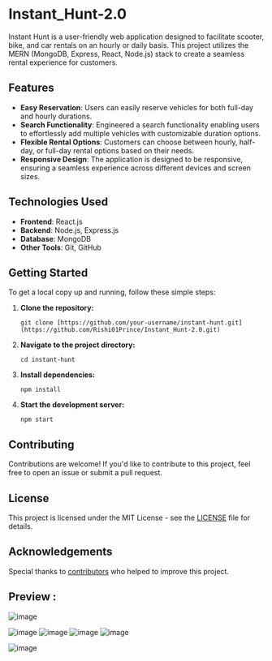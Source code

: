 # Instant_Hunt-2.0

Instant Hunt is a user-friendly web application designed to facilitate scooter, bike, and car rentals on an hourly or daily basis. This project utilizes the MERN (MongoDB, Express, React, Node.js) stack to create a seamless rental experience for customers.

## Features

- **Easy Reservation**: Users can easily reserve vehicles for both full-day and hourly durations.
- **Search Functionality**: Engineered a search functionality enabling users to effortlessly add multiple vehicles with customizable duration options.
- **Flexible Rental Options**: Customers can choose between hourly, half-day, or full-day rental options based on their needs.
- **Responsive Design**: The application is designed to be responsive, ensuring a seamless experience across different devices and screen sizes.

## Technologies Used

- **Frontend**: React.js
- **Backend**: Node.js, Express.js
- **Database**: MongoDB
- **Other Tools**: Git, GitHub

## Getting Started

To get a local copy up and running, follow these simple steps:

1. **Clone the repository:**
   ```
   git clone [https://github.com/your-username/instant-hunt.git](https://github.com/Rishi01Prince/Instant_Hunt-2.0.git)
   ```

2. **Navigate to the project directory:**
   ```
   cd instant-hunt
   ```

3. **Install dependencies:**
   ```
   npm install
   ```

4. **Start the development server:**
   ```
   npm start
   ```

## Contributing

Contributions are welcome! If you'd like to contribute to this project, feel free to open an issue or submit a pull request.

## License

This project is licensed under the MIT License - see the [LICENSE](LICENSE) file for details.

## Acknowledgements

Special thanks to [contributors](CONTRIBUTORS.md) who helped to improve this project.


## Preview :

![image](https://github.com/Rishi01Prince/Easy-Reach-2.0/assets/117525650/ac5afad2-843d-4b1f-8392-eb831432fc78)

![image](https://github.com/Rishi01Prince/Easy-Reach-2.0/assets/117525650/a9ee3dfd-300f-41d8-ae93-deaf26c8e4d9)
![image](https://github.com/Rishi01Prince/Easy-Reach-2.0/assets/117525650/6d334d45-e33f-466e-b854-cc3c3e79532a)
![image](https://github.com/Rishi01Prince/Easy-Reach-2.0/assets/117525650/be517865-a408-4a07-8cb1-47e8acc70e2b)
![image](https://github.com/Rishi01Prince/Easy-Reach-2.0/assets/117525650/d8d6f0f5-8788-4da4-a0e6-d3d63fcb3fb7)


![image](https://github.com/Rishi01Prince/Easy-Reach-2.0/assets/117525650/516d35d0-1341-4c39-ae21-e486c6b8676a)
